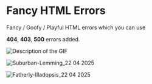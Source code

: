 # Fancy HTML Errors
Fancy / Goofy / Playful HTML errors which you can use

**404**, **403**, **500** errors added.

![Description of the GIF](https://i.imgur.com/BqIIXdi.gif)

![Suburban-Lemming_22 04 2025](https://github.com/user-attachments/assets/44747167-a05b-49b4-b085-77adc7c1f9cf)

![Fatherly-Illadopsis_22 04 2025](https://github.com/user-attachments/assets/e25fc935-14a4-4fad-9736-45601e1215c5)
